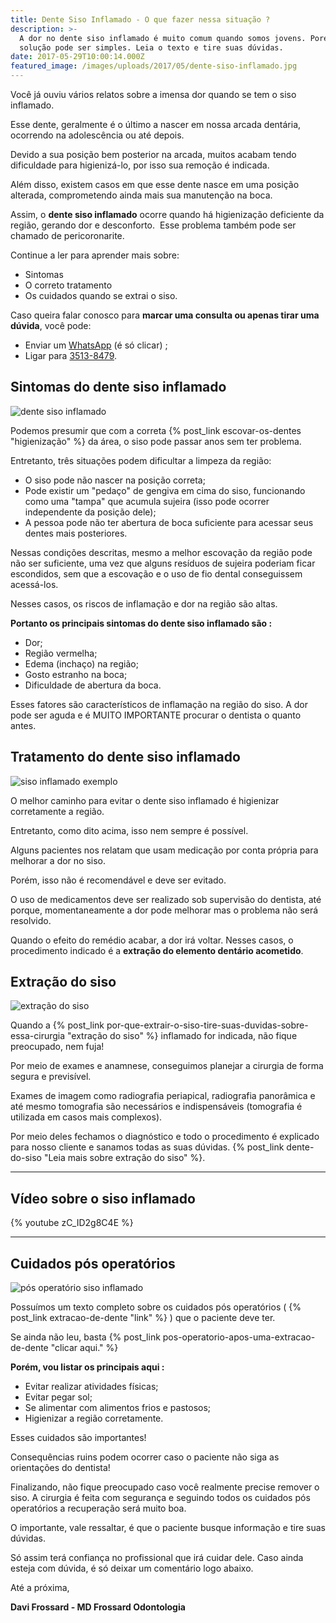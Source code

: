 ```yaml
---
title: Dente Siso Inflamado - O que fazer nessa situação ?
description: >-
  A dor no dente siso inflamado é muito comum quando somos jovens. Porém, a
  solução pode ser simples. Leia o texto e tire suas dúvidas.
date: 2017-05-29T10:00:14.000Z
featured_image: /images/uploads/2017/05/dente-siso-inflamado.jpg
---
```

Você já ouviu vários relatos sobre a imensa dor quando se tem o siso inflamado. 

Esse dente, geralmente é o último a nascer em nossa arcada dentária, ocorrendo na adolescência ou até depois. 

Devido a sua posição bem posterior na arcada, muitos acabam tendo dificuldade para higienizá-lo, por isso sua remoção é indicada. 

Além disso, existem casos em que esse dente nasce em uma posição alterada, comprometendo ainda mais sua manutenção na boca. 

Assim, o **dente siso inflamado** ocorre quando há higienização deficiente da região, gerando dor e desconforto.  Esse problema também pode ser chamado de pericoronarite. 

Continue a ler para aprender mais sobre:

* Sintomas
* O correto tratamento
* Os cuidados quando se extrai o siso.

Caso queira falar conosco para **marcar uma consulta ou apenas tirar uma dúvida**, você pode: 

* Enviar um [WhatsApp](https://api.whatsapp.com/send?phone=55021976637803) (é só clicar) ; 
* Ligar para [3513-8479](tel:2135138479).


## **Sintomas do dente siso inflamado**

![dente siso inflamado](/images/uploads/2017/05/sintomas-dente-siso-inflamado.jpg) 

Podemos presumir que com a correta {% post_link escovar-os-dentes "higienização" %} da área, o siso pode passar anos sem ter problema. 

Entretanto, três situações podem dificultar a limpeza da região:

* O siso pode não nascer na posição correta;
* Pode existir um "pedaço" de gengiva em cima do siso, funcionando como uma "tampa" que acumula sujeira (isso pode ocorrer independente da posição dele);
* A pessoa pode não ter abertura de boca suficiente para acessar seus dentes mais posteriores.

Nessas condições descritas, mesmo a melhor escovação da região pode não ser suficiente, uma vez que alguns resíduos de sujeira poderiam ficar escondidos, sem que a escovação e o uso de fio dental conseguissem acessá-los. 

Nesses casos, os riscos de inflamação e dor na região são altas.

 **Portanto os principais sintomas do dente siso inflamado são :**

* Dor;
* Região vermelha;
* Edema (inchaço) na região;
* Gosto estranho na boca;
* Dificuldade de abertura da boca.

Esses fatores são característicos de inflamação na região do siso. A dor pode ser aguda e é MUITO IMPORTANTE procurar o dentista o quanto antes.

## **Tratamento do dente siso inflamado** 

![siso inflamado exemplo](/images/uploads/2017/05/dente-siso-dor.jpg) 

O melhor caminho para evitar o dente siso inflamado é higienizar corretamente a região. 

Entretanto, como dito acima, isso nem sempre é possível. 

Alguns pacientes nos relatam que usam medicação por conta própria para melhorar a dor no siso. 

Porém, isso não é recomendável e deve ser evitado. 

O uso de medicamentos deve ser realizado sob supervisão do dentista, até porque, momentaneamente a dor pode melhorar mas o problema não será resolvido. 

Quando o efeito do remédio acabar, a dor irá voltar. Nesses casos, o procedimento indicado é a **extração do elemento dentário acometido**.   

## **Extração do siso**

![extração do siso](/images/uploads/2017/05/dente-siso-inflamado-extração.jpg) 

Quando a {% post_link por-que-extrair-o-siso-tire-suas-duvidas-sobre-essa-cirurgia "extração do siso" %} inflamado for indicada, não fique preocupado, nem fuja! 

Por meio de exames e anamnese, conseguimos planejar a cirurgia de forma segura e previsível. 

Exames de imagem como radiografia periapical, radiografia panorâmica e até mesmo tomografia são necessários e indispensáveis (tomografia é utilizada em casos mais complexos). 

Por meio deles fechamos o diagnóstico e todo o procedimento é explicado para nosso cliente e sanamos todas as suas dúvidas. {% post_link dente-do-siso "Leia mais sobre extração do siso" %}.

---

## Vídeo sobre o siso inflamado

{% youtube zC_ID2g8C4E %}

---

## **Cuidados pós operatórios**

![pós operatório siso inflamado](/images/uploads/2017/05/dente-siso-inflamado-cuidados.jpg) 

Possuímos um texto completo sobre os cuidados pós operatórios ( {% post_link extracao-de-dente "link" %} ) que o paciente deve ter. 

Se ainda não leu, basta {% post_link pos-operatorio-apos-uma-extracao-de-dente "clicar aqui." %} 

**Porém, vou listar os principais aqui :**

* Evitar realizar atividades físicas;
* Evitar pegar sol;
* Se alimentar com alimentos frios e pastosos;
* Higienizar a região corretamente.

Esses cuidados são importantes! 

Consequências ruins podem ocorrer caso o paciente não siga as orientações do dentista! 

Finalizando, não fique preocupado caso você realmente precise remover o siso. A cirurgia é feita com segurança e seguindo todos os cuidados pós operatórios a recuperação será muito boa. 

O importante, vale ressaltar, é que o paciente busque informação e tire suas dúvidas. 

Só assim terá confiança no profissional que irá cuidar dele. Caso ainda esteja com dúvida, é só deixar um comentário logo abaixo.

Até a próxima,


**Davi Frossard - MD Frossard Odontologia**
